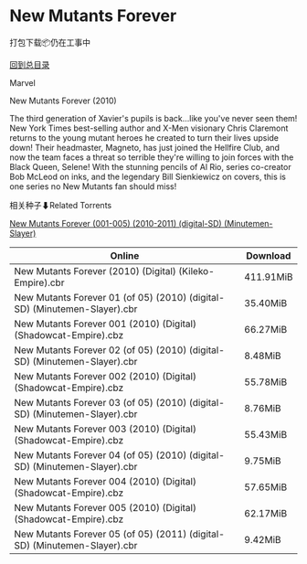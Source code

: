 # New Mutants Forever

打包下载📦仍在工事中

[回到总目录](/Catalogs.md)

Marvel

New Mutants Forever (2010)

The third generation of Xavier's pupils is back...like you've never seen them! New York Times best-selling author and X-Men visionary Chris Claremont returns to the young mutant heroes he created to turn their lives upside down! Their headmaster, Magneto, has just joined the Hellfire Club, and now the team faces a threat so terrible they're willing to join forces with the Black Queen, Selene! With the stunning pencils of Al Rio, series co-creator Bob McLeod on inks, and the legendary Bill Sienkiewicz on covers, this is one series no New Mutants fan should miss!





相关种子⬇Related Torrents

[New Mutants Forever (001-005) (2010-2011) (digital-SD) (Minutemen-Slayer)](https://github.com/alicewish/markdown/blob/master/torrent/New-Mutants-Forever--001-005---2010-2011---digital-SD---Minutemen-Slayer.md)

Online | Download
--- | ---
New Mutants Forever (2010) (Digital) (Kileko-Empire).cbr | 411.91MiB
New Mutants Forever 01 (of 05) (2010) (digital-SD) (Minutemen-Slayer).cbr | 35.40MiB
New Mutants Forever 001 (2010) (Digital) (Shadowcat-Empire).cbz | 66.27MiB
New Mutants Forever 02 (of 05) (2010) (digital-SD) (Minutemen-Slayer).cbr | 8.48MiB
New Mutants Forever 002 (2010) (Digital) (Shadowcat-Empire).cbz | 55.78MiB
New Mutants Forever 03 (of 05) (2010) (digital-SD) (Minutemen-Slayer).cbr | 8.76MiB
New Mutants Forever 003 (2010) (Digital) (Shadowcat-Empire).cbz | 55.43MiB
New Mutants Forever 04 (of 05) (2010) (digital-SD) (Minutemen-Slayer).cbr | 9.75MiB
New Mutants Forever 004 (2010) (Digital) (Shadowcat-Empire).cbz | 57.65MiB
New Mutants Forever 005 (2010) (Digital) (Shadowcat-Empire).cbz | 62.17MiB
New Mutants Forever 05 (of 05) (2011) (digital-SD) (Minutemen-Slayer).cbr | 9.42MiB